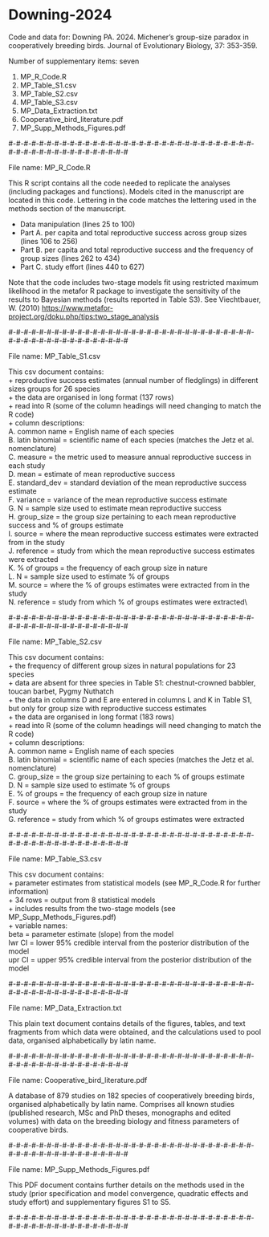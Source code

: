 # Downing-2024
Code and data for: Downing PA. 2024. Michener’s group-size paradox in cooperatively breeding birds. Journal of Evolutionary Biology, 37: 353-359.

Number of supplementary items: seven
1. MP_R_Code.R
2. MP_Table_S1.csv
3. MP_Table_S2.csv
4. MP_Table_S3.csv
5. MP_Data_Extraction.txt
6. Cooperative_bird_literature.pdf
7. MP_Supp_Methods_Figures.pdf


#-#-#-#-#-#-#-#-#-#-#-#-#-#-#-#-#-#-#-#-#-#-#-#-#-#-#-#-#-#-#-#-#-#-#-#-#-#-#-#-#-#-#-#-#-#-#-#

File name: MP_R_Code.R

This R script contains all the code needed to replicate the analyses (including packages and functions).
Models cited in the manuscript are located in this code.
Lettering in the code matches the lettering used in the methods section of the manuscript.

- Data manipulation (lines 25 to 100)
- Part A. per capita and total reproductive success across group sizes (lines 106 to 256)
- Part B. per capita and total reproductive success and the frequency of group sizes (lines 262 to 434)
- Part C. study effort (lines 440 to 627)

Note that the code includes two-stage models fit using restricted maximum likelihood in the metafor R package to investigate the sensitivity of the results to Bayesian methods (results reported in Table S3).
See Viechtbauer, W. (2010) https://www.metafor-project.org/doku.php/tips:two_stage_analysis


#-#-#-#-#-#-#-#-#-#-#-#-#-#-#-#-#-#-#-#-#-#-#-#-#-#-#-#-#-#-#-#-#-#-#-#-#-#-#-#-#-#-#-#-#-#-#-#

File name: MP_Table_S1.csv

This csv document contains:\
	+ reproductive success estimates (annual number of fledglings) in different sizes groups for 26 species\
	+ the data are organised in long format (137 rows)\
	+ read into R (some of the column headings will need changing to match the R code)\
	+ column descriptions:\
		A. common name = English name of each species\
		B. latin binomial = scientific name of each species (matches the Jetz et al. nomenclature)\
		C. measure = the metric used to measure annual reproductive success in each study\
		D. mean = estimate of mean reproductive success\
		E. standard_dev = standard deviation of the mean reproductive success estimate\
		F. variance = variance of the mean reproductive success estimate\
		G. N = sample size used to estimate mean reproductive success\
		H. group_size = the group size pertaining to each mean reproductive success and % of groups estimate\
		I. source = where the mean reproductive success estimates were extracted from in the study\
		J. reference = study from which the mean reproductive success estimates were extracted\
		K. % of groups = the frequency of each group size in nature\
		L. N = sample size used to estimate % of groups \
		M. source = where the % of groups estimates were extracted from in the study\
		N. reference = study from which % of groups estimates were extracted\


#-#-#-#-#-#-#-#-#-#-#-#-#-#-#-#-#-#-#-#-#-#-#-#-#-#-#-#-#-#-#-#-#-#-#-#-#-#-#-#-#-#-#-#-#-#-#-#

File name: MP_Table_S2.csv

This csv document contains:\
	+ the frequency of different group sizes in natural populations for 23 species\
	+ data are absent for three species in Table S1: chestnut-crowned babbler, toucan barbet, Pygmy Nuthatch\
	+ the data in columns D and E are entered in columns L and K in Table S1, but only for group size with reproductive success estimates\
	+ the data are organised in long format (183 rows)\
	+ read into R (some of the column headings will need changing to match the R code)\
	+ column descriptions:\
		A. common name = English name of each species\
		B. latin binomial = scientific name of each species (matches the Jetz et al. nomenclature)\
		C. group_size = the group size pertaining to each % of groups estimate\
		D. N = sample size used to estimate % of groups\
		E. % of groups = the frequency of each group size in nature\
		F. source = where the % of groups estimates were extracted from in the study\
		G. reference = study from which % of groups estimates were extracted


#-#-#-#-#-#-#-#-#-#-#-#-#-#-#-#-#-#-#-#-#-#-#-#-#-#-#-#-#-#-#-#-#-#-#-#-#-#-#-#-#-#-#-#-#-#-#-#

File name: MP_Table_S3.csv

This csv document contains:\
	+ parameter estimates from statistical models (see MP_R_Code.R for further information)\
	+ 34 rows = output from 8 statistical models\
	+ includes results from the two-stage models (see MP_Supp_Methods_Figures.pdf)\
	+ variable names:\
		beta = parameter estimate (slope) from the model\
		lwr CI = lower 95% credible interval from the posterior distribution of the model\
		upr CI = upper 95% credible interval from the posterior distribution of the model


#-#-#-#-#-#-#-#-#-#-#-#-#-#-#-#-#-#-#-#-#-#-#-#-#-#-#-#-#-#-#-#-#-#-#-#-#-#-#-#-#-#-#-#-#-#-#-#

File name: MP_Data_Extraction.txt

This plain text document contains details of the figures, tables, and text fragments from which data were obtained, and the calculations used to pool data, organised alphabetically by latin name.


#-#-#-#-#-#-#-#-#-#-#-#-#-#-#-#-#-#-#-#-#-#-#-#-#-#-#-#-#-#-#-#-#-#-#-#-#-#-#-#-#-#-#-#-#-#-#-#

File name: Cooperative_bird_literature.pdf

A database of 879 studies on 182 species of cooperatively breeding birds, organised alphabetically by latin name.
Comprises all known studies (published research, MSc and PhD theses, monographs and edited volumes) with data on the breeding biology and fitness parameters of cooperative birds.


#-#-#-#-#-#-#-#-#-#-#-#-#-#-#-#-#-#-#-#-#-#-#-#-#-#-#-#-#-#-#-#-#-#-#-#-#-#-#-#-#-#-#-#-#-#-#-#

File name: MP_Supp_Methods_Figures.pdf

This PDF document contains further details on the methods used in the study (prior specification and model convergence, quadratic effects and study effort) and supplementary figures S1 to S5.


#-#-#-#-#-#-#-#-#-#-#-#-#-#-#-#-#-#-#-#-#-#-#-#-#-#-#-#-#-#-#-#-#-#-#-#-#-#-#-#-#-#-#-#-#-#-#-#
